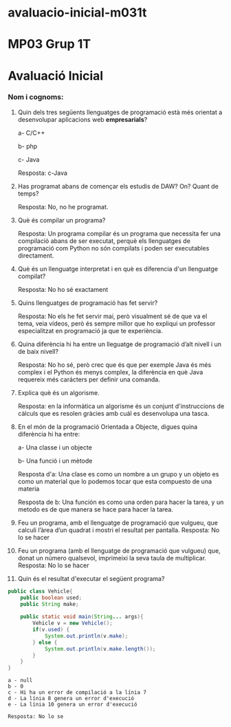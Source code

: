 # avaluacio-inicial-m031t

# MP03 Grup 1T
# Avaluació Inicial

### Nom i cognoms:

1. Quin dels tres següents llenguatges de programació està més orientat a desenvolupar aplicacions web **empresarials**?

    a- C/C++

    b- php

    c- Java
    
    Resposta: c-Java
    
2. Has programat abans de començar els estudis de DAW? On? Quant de temps?

    Resposta: No, no he programat.  

3. Què és compilar un programa?

    Resposta: Un programa compilar és un programa que necessita fer una compilació abans de ser executat, perquè els llenguatges de programació com Python no són compilats i poden ser executables directament.

4. Què és un llenguatge interpretat i en què es diferencia d'un llenguatge compilat?

    Resposta: No ho sé exactament

5. Quins llenguatges de programació has fet servir?

    Resposta: No els he fet servir mai, però visualment sé de que va el tema, veia vídeos, però és sempre millor que ho expliqui un professor especialitzat en programació ja que te experiència.


6. Quina diferència hi ha entre un lleguatge de programació d’alt nivell i un de baix nivell?

    Resposta: No ho sé, però crec que és que per exemple Java és més complex i el Python és menys complex, la diferència en què Java requereix més carácters per definir una comanda.

7. Explica què és un algorisme.

    Resposta: en la informàtica un algorisme és un conjunt d'instruccions de càlculs que es resolen gràcies amb cuál es desenvolupa una tasca.

8. En el món de la programació Orientada a Objecte, digues quina diferència hi ha entre:

    a- Una classe i un objecte
    
    b- Una funció i un mètode
    
    Resposta d'a: Una clase es como un nombre a un grupo y un objeto es como un material que lo podemos tocar que esta compuesto de una materia

    Resposta de b:   Una función es como una orden para hacer la tarea, y un metodo es de que manera se hace para hacer la tarea.

9. Feu un programa, amb el llenguatge de programació que vulgueu, que calculi l’àrea d’un quadrat i mostri el resultat per pantalla.
   Resposta: No lo se hacer
    
9. Feu un programa (amb el llenguatge de programació que vulgueu) que, donat un número qualsevol, imprimeixi la seva taula de multiplicar.
   Resposta: No lo se hacer

10. Quin és el resultat d'executar el següent programa?

```java
public class Vehicle{
    public boolean used;
    public String make;
    
    public static void main(String... args){
        Vehicle v = new Vehicle();
        if(v.used) {
            System.out.println(v.make);
        } else {
            System.out.println(v.make.length());
        }
    }
}
```

    a - null
    b - 0
    c - Hi ha un error de compilació a la línia 7
    d - La línia 8 genera un error d'execució
    e - La línia 10 genera un error d'execució
    
    Resposta: No lo se

